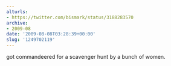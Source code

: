 ```yaml
---
alturls:
- https://twitter.com/bismark/status/3188283570
archive:
- 2009-08
date: '2009-08-08T03:28:39+00:00'
slug: '1249702119'
---
```


got commandeered for a scavenger hunt by a bunch of women.

